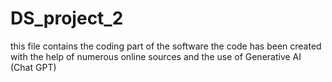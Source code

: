 # DS_project_2


this file contains the coding part of the software
the code has been created with the help of numerous online sources and the use of Generative AI (Chat GPT)

